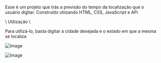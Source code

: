 Esse é um projeto que trás a previsão do tempo da localização que o usuário digitar. Construído utiizando HTML, CSS, JavaScript e APi

\ Utilização \

Para utilizá-lo, basta digitar a cidade desejada e o estado em que a mesma se localiza

![Image](https://github.com/user-attachments/assets/179e6843-c4c6-4a71-917c-9f2afed0fc89)

![Image](https://github.com/user-attachments/assets/0b2fa78a-6cfb-41c4-b9d2-e849c7f7e95f)
